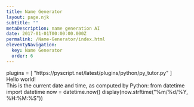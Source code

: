 ```yaml
---
title: Name Generator
layout: page.njk
subtitle: ""
metaDescription: name generation AI
date: 2017-01-01T00:00:00.000Z
permalink: /Name-Generator/index.html
eleventyNavigation:
  key: Name Generator
  order: 6
---
```

 
<py-config>
    plugins = [
        "https://pyscript.net/latest/plugins/python/py_tutor.py"
    ]
</py-config>

<section class="pyscript">
    Hello world! <br>
    This is the current date and time, as computed by Python:
    <py-script>
        from datetime import datetime
        now = datetime.now()
        display(now.strftime("%m/%d/%Y, %H:%M:%S"))
    </py-script>
</section>